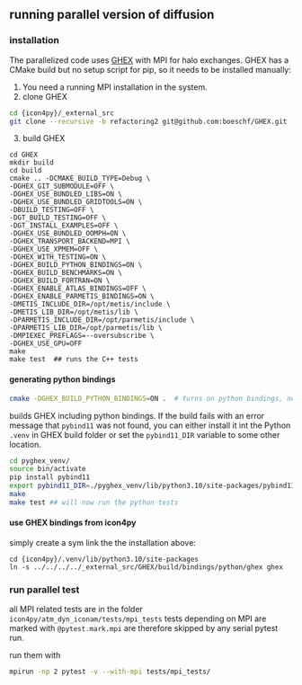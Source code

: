 ## running parallel version of diffusion

### installation
The parallelized code uses [GHEX](https://github.com/ghex-org/GHEX) with MPI for halo exchanges. 
GHEX has a CMake build but no setup script for pip, so it needs to be installed manually:

1. You need a running MPI installation in the system.
2. clone GHEX
```bash
cd {icon4py}/_external_src
git clone --recursive -b refactoring2 git@github.com:boeschf/GHEX.git
```
3. build GHEX 
```
cd GHEX
mkdir build
cd build
cmake .. -DCMAKE_BUILD_TYPE=Debug \
-DGHEX_GIT_SUBMODULE=OFF \
-DGHEX_USE_BUNDLED_LIBS=ON \
-DGHEX_USE_BUNDLED_GRIDTOOLS=ON \
-DBUILD_TESTING=OFF \
-DGT_BUILD_TESTING=OFF \
-DGT_INSTALL_EXAMPLES=OFF \
-DGHEX_USE_BUNDLED_OOMPH=ON \
-DGHEX_TRANSPORT_BACKEND=MPI \
-DGHEX_USE_XPMEM=OFF \
-DGHEX_WITH_TESTING=ON \
-DGHEX_BUILD_PYTHON_BINDINGS=ON \
-DGHEX_BUILD_BENCHMARKS=ON \
-DGHEX_BUILD_FORTRAN=ON \
-DGHEX_ENABLE_ATLAS_BINDINGS=OFF \
-DGHEX_ENABLE_PARMETIS_BINDINGS=ON \
-DMETIS_INCLUDE_DIR=/opt/metis/include \
-DMETIS_LIB_DIR=/opt/metis/lib \
-DPARMETIS_INCLUDE_DIR=/opt/parmetis/include \
-DPARMETIS_LIB_DIR=/opt/parmetis/lib \
-DMPIEXEC_PREFLAGS=--oversubscribe \
-DGHEX_USE_GPU=OFF
make
make test  ## runs the C++ tests
```
#### generating python bindings
```bash
cmake -DGHEX_BUILD_PYTHON_BINDINGS=ON .  # turns on python bindings, need pybind11 wo we install it in the 
```
builds GHEX including python bindings. If the build fails with an error message that `pybind11` was not found, you can either install it 
int the Python `.venv` in GHEX build folder or set the `pybind11_DIR` variable to some other location.
```bash
cd pyghex_venv/
source bin/activate
pip install pybind11
export pybind11_DIR=./pyghex_venv/lib/python3.10/site-packages/pybind11
make
make test ## will now run the python tests
```
#### use GHEX bindings from icon4py
simply create a sym link the the installation above:
```
cd {icon4py}/.venv/lib/python3.10/site-packages
ln -s ../../../../_external_src/GHEX/build/bindings/python/ghex ghex
```
### run parallel test
all MPI related tests are in the folder 
`icon4py/atm_dyn_iconam/tests/mpi_tests` tests depending on MPI are marked with `@pytest.mark.mpi`  are
therefore skipped by any serial pytest run.

run them with 
```bash
mpirun -np 2 pytest -v --with-mpi tests/mpi_tests/
```

